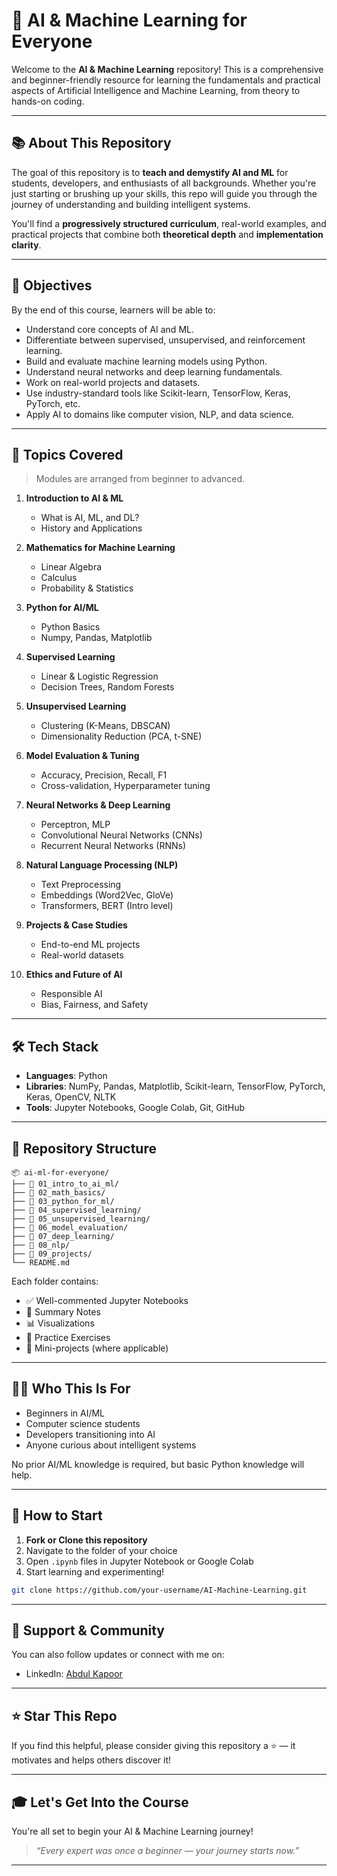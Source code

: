 # 🤖 AI & Machine Learning for Everyone

Welcome to the **AI & Machine Learning** repository!
This is a comprehensive and beginner-friendly resource for learning the fundamentals and practical aspects of Artificial Intelligence and Machine Learning, from theory to hands-on coding.

---

## 📚 About This Repository

The goal of this repository is to **teach and demystify AI and ML** for students, developers, and enthusiasts of all backgrounds. Whether you're just starting or brushing up your skills, this repo will guide you through the journey of understanding and building intelligent systems.

You'll find a **progressively structured curriculum**, real-world examples, and practical projects that combine both **theoretical depth** and **implementation clarity**.

---

## 🎯 Objectives

By the end of this course, learners will be able to:

* Understand core concepts of AI and ML.
* Differentiate between supervised, unsupervised, and reinforcement learning.
* Build and evaluate machine learning models using Python.
* Understand neural networks and deep learning fundamentals.
* Work on real-world projects and datasets.
* Use industry-standard tools like Scikit-learn, TensorFlow, Keras, PyTorch, etc.
* Apply AI to domains like computer vision, NLP, and data science.

---

## 🧠 Topics Covered

> Modules are arranged from beginner to advanced.

1. **Introduction to AI & ML**

   * What is AI, ML, and DL?
   * History and Applications
2. **Mathematics for Machine Learning**

   * Linear Algebra
   * Calculus
   * Probability & Statistics
3. **Python for AI/ML**

   * Python Basics
   * Numpy, Pandas, Matplotlib
4. **Supervised Learning**

   * Linear & Logistic Regression
   * Decision Trees, Random Forests
5. **Unsupervised Learning**

   * Clustering (K-Means, DBSCAN)
   * Dimensionality Reduction (PCA, t-SNE)
6. **Model Evaluation & Tuning**

   * Accuracy, Precision, Recall, F1
   * Cross-validation, Hyperparameter tuning
7. **Neural Networks & Deep Learning**

   * Perceptron, MLP
   * Convolutional Neural Networks (CNNs)
   * Recurrent Neural Networks (RNNs)
8. **Natural Language Processing (NLP)**

   * Text Preprocessing
   * Embeddings (Word2Vec, GloVe)
   * Transformers, BERT (Intro level)
9. **Projects & Case Studies**

   * End-to-end ML projects
   * Real-world datasets
10. **Ethics and Future of AI**

    * Responsible AI
    * Bias, Fairness, and Safety

---

## 🛠️ Tech Stack

* **Languages**: Python
* **Libraries**: NumPy, Pandas, Matplotlib, Scikit-learn, TensorFlow, PyTorch, Keras, OpenCV, NLTK
* **Tools**: Jupyter Notebooks, Google Colab, Git, GitHub

---

## 📁 Repository Structure

```
📦 ai-ml-for-everyone/
├── 📂 01_intro_to_ai_ml/
├── 📂 02_math_basics/
├── 📂 03_python_for_ml/
├── 📂 04_supervised_learning/
├── 📂 05_unsupervised_learning/
├── 📂 06_model_evaluation/
├── 📂 07_deep_learning/
├── 📂 08_nlp/
├── 📂 09_projects/
└── README.md
```

Each folder contains:

* ✅ Well-commented Jupyter Notebooks
* 📌 Summary Notes
* 📊 Visualizations
* 🧠 Practice Exercises
* 🎯 Mini-projects (where applicable)

---

## 🧑‍🏫 Who This Is For

* Beginners in AI/ML
* Computer science students
* Developers transitioning into AI
* Anyone curious about intelligent systems

No prior AI/ML knowledge is required, but basic Python knowledge will help.

---

## 🚀 How to Start

1. **Fork or Clone this repository**
2. Navigate to the folder of your choice
3. Open `.ipynb` files in Jupyter Notebook or Google Colab
4. Start learning and experimenting!

```bash
git clone https://github.com/your-username/AI-Machine-Learning.git
```

---

## 💬 Support & Community

You can also follow updates or connect with me on:

* LinkedIn: [Abdul Kapoor](https://www.linkedin.com/in/abdul-kapoor)

---

## ⭐ Star This Repo

If you find this helpful, please consider giving this repository a ⭐ — it motivates and helps others discover it!

---

## 🎓 Let's Get Into the Course

You're all set to begin your AI & Machine Learning journey!

> *“Every expert was once a beginner — your journey starts now.”*

---
